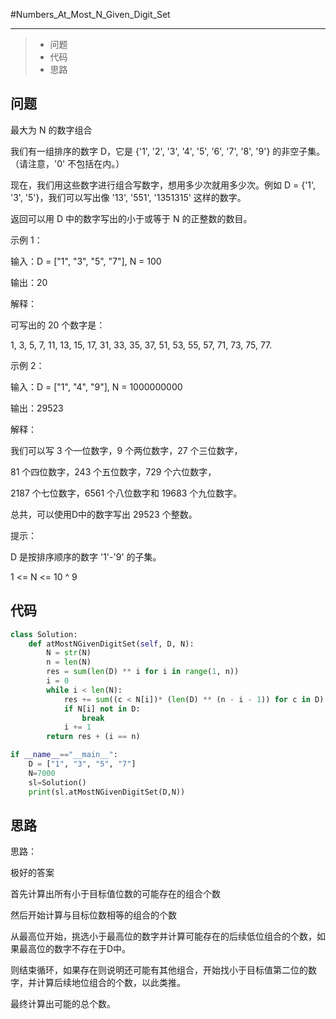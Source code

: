#Numbers_At_Most_N_Given_Digit_Set

------

> - 问题
> - 代码
> - 思路

## 问题

最大为 N 的数字组合



我们有一组排序的数字 D，它是  {'1', '2', '3', '4', '5', '6', '7', '8', '9'} 的非空子集。（请注意，'0' 不包括在内。）

现在，我们用这些数字进行组合写数字，想用多少次就用多少次。例如 D = {'1', '3', '5'}，我们可以写出像 '13', '551', '1351315' 这样的数字。

返回可以用 D 中的数字写出的小于或等于 N 的正整数的数目。

示例 1：

输入：D = ["1", "3", "5", "7"], N = 100

输出：20

解释：

可写出的 20 个数字是：

1, 3, 5, 7, 11, 13, 15, 17, 31, 33, 35, 37, 51, 53, 55, 57, 71, 73, 75, 77.

示例 2：

输入：D = ["1", "4", "9"], N = 1000000000

输出：29523

解释：

我们可以写 3 个一位数字，9 个两位数字，27 个三位数字，

81 个四位数字，243 个五位数字，729 个六位数字，

2187 个七位数字，6561 个八位数字和 19683 个九位数字。

总共，可以使用D中的数字写出 29523 个整数。

提示：

 

D 是按排序顺序的数字 '1'-'9' 的子集。

1 <= N <= 10 ^ 9

 

## 代码

```python
class Solution:
    def atMostNGivenDigitSet(self, D, N):
        N = str(N)
        n = len(N)
        res = sum(len(D) ** i for i in range(1, n))
        i = 0
        while i < len(N):
            res += sum((c < N[i])* (len(D) ** (n - i - 1)) for c in D)
            if N[i] not in D:
                break
            i += 1
        return res + (i == n)

if __name__=="__main__":
    D = ["1", "3", "5", "7"]
    N=7000
    sl=Solution()
    print(sl.atMostNGivenDigitSet(D,N))
```

## 思路

思路：

极好的答案

首先计算出所有小于目标值位数的可能存在的组合个数

然后开始计算与目标位数相等的组合的个数

从最高位开始，挑选小于最高位的数字并计算可能存在的后续低位组合的个数，如果最高位的数字不存在于D中。 

则结束循环，如果存在则说明还可能有其他组合，开始找小于目标值第二位的数字，并计算后续地位组合的个数，以此类推。

最终计算出可能的总个数。